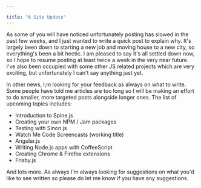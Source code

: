 ```yaml
---

title: "A Site Update"
---
```


As some of you will have noticed unfortunately posting has slowed in the past few weeks, and I just wanted to write a quick post to explain why. It's largely been down to starting a new job and moving house to a new city, so everything's been a bit hectic. I am pleased to say it's all settled down now, so I hope to resume posting at least twice a week in the very near future. I've also been occupied with some other JS related projects which are very exciting, but unfortunately I can't say anything just yet.

In other news, I;m looking for your feedback as always on what to write. Some people have told me articles are too long so I will be making an effort to do smaller, more targeted posts alongside longer ones. The list of upcoming topics includes:

* Introduction to Spine.js
* Creating your own NPM / Jam packages
* Testing with Sinon.js
* Watch Me Code Screencasts (working title)
* Angular.js
* Writing Node.js apps with CoffeeScript
* Creating Chrome & Firefox extensions
* Frisby.js

And lots more. As always I'm always looking for suggestions on what you'd like to see written so please do let me know if you have any suggestions.
